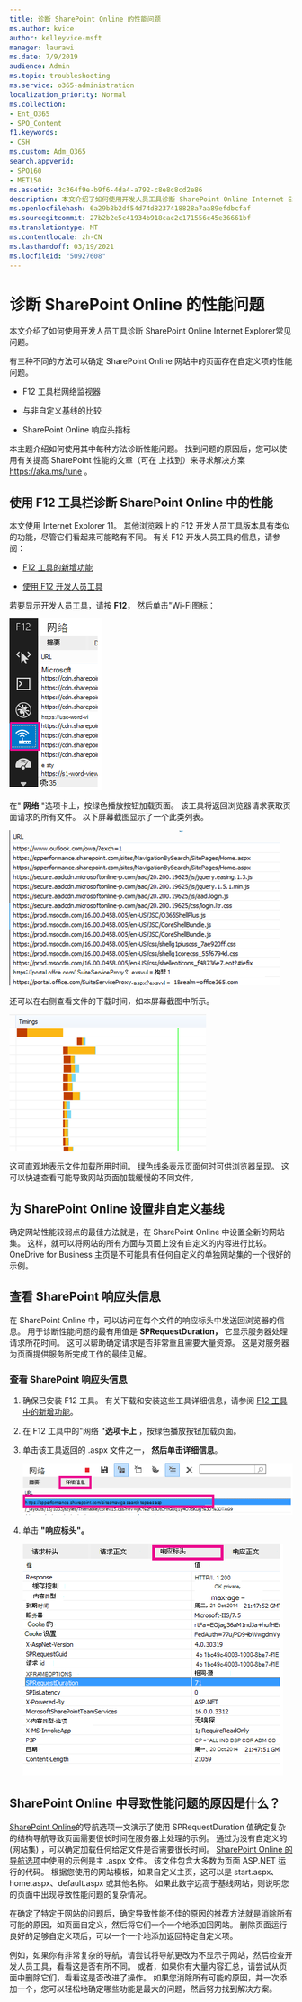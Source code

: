 ```yaml
---
title: 诊断 SharePoint Online 的性能问题
ms.author: kvice
author: kelleyvice-msft
manager: laurawi
ms.date: 7/9/2019
audience: Admin
ms.topic: troubleshooting
ms.service: o365-administration
localization_priority: Normal
ms.collection:
- Ent_O365
- SPO_Content
f1.keywords:
- CSH
ms.custom: Adm_O365
search.appverid:
- SPO160
- MET150
ms.assetid: 3c364f9e-b9f6-4da4-a792-c8e8c8cd2e86
description: 本文介绍了如何使用开发人员工具诊断 SharePoint Online Internet Explorer常见问题。
ms.openlocfilehash: 6a29b8b2df54d74d8237418828a7aa89efdbcfaf
ms.sourcegitcommit: 27b2b2e5c41934b918cac2c171556c45e36661bf
ms.translationtype: MT
ms.contentlocale: zh-CN
ms.lasthandoff: 03/19/2021
ms.locfileid: "50927608"
---
```

# <a name="diagnosing-performance-issues-with-sharepoint-online"></a>诊断 SharePoint Online 的性能问题

本文介绍了如何使用开发人员工具诊断 SharePoint Online Internet Explorer常见问题。
  
有三种不同的方法可以确定 SharePoint Online 网站中的页面存在自定义项的性能问题。
  
- F12 工具栏网络监视器

- 与非自定义基线的比较

- SharePoint Online 响应头指标

本主题介绍如何使用其中每种方法诊断性能问题。 找到问题的原因后，您可以使用有关提高 SharePoint 性能的文章（可在 上找到）来寻求解决方案 https://aka.ms/tune 。
  
## <a name="using-the-f12-tool-bar-to-diagnose-performance-in-sharepoint-online"></a>使用 F12 工具栏诊断 SharePoint Online 中的性能
<a name="F12ToolInfo"> </a>

本文使用 Internet Explorer 11。 其他浏览器上的 F12 开发人员工具版本具有类似的功能，尽管它们看起来可能略有不同。 有关 F12 开发人员工具的信息，请参阅：
  
- [F12 工具的新增功能](/previous-versions/windows/internet-explorer/ie-developer/dev-guides/bg182632(v=vs.85))

- [使用 F12 开发人员工具](/previous-versions/windows/internet-explorer/ie-developer/samples/bg182326(v=vs.85))

若要显示开发人员工具，请按 **F12，** 然后单击"Wi-Fi图标：
  
![F12 开发人员工具 wifi 图标的屏幕截图](../media/27acacbb-5688-459a-aa2f-5c8c5f17b76e.png)
  
在" **网络** "选项卡上，按绿色播放按钮加载页面。 该工具将返回浏览器请求获取页面请求的所有文件。 以下屏幕截图显示了一个此类列表。
  
![返回页面请求的文件列表的屏幕截图。](../media/247a9422-76da-4b0c-bed3-ce77b05e4560.png)
  
还可以在右侧查看文件的下载时间，如本屏幕截图中所示。
  
![显示从 SharePoint 加载请求页面所需时间的图表](../media/d71ad1fa-9018-4fae-82eb-c1838e7db0ff.png)
  
这可直观地表示文件加载所用时间。 绿色线条表示页面何时可供浏览器呈现。 这可以快速查看可能导致网站页面加载缓慢的不同文件。
  
## <a name="setting-up-a-non-customized-baseline-for-sharepoint-online"></a>为 SharePoint Online 设置非自定义基线
<a name="F12ToolInfo"> </a>

确定网站性能较弱点的最佳方法就是，在 SharePoint Online 中设置全新的网站集。 这样，就可以将网站的所有方面与页面上没有自定义的内容进行比较。 OneDrive for Business 主页是不可能具有任何自定义的单独网站集的一个很好的示例。
  
## <a name="viewing-sharepoint-response-header-information"></a>查看 SharePoint 响应头信息
<a name="F12ToolInfo"> </a>

在 SharePoint Online 中，可以访问在每个文件的响应标头中发送回浏览器的信息。 用于诊断性能问题的最有用值是 **SPRequestDuration，** 它显示服务器处理请求所花时间。 这可以帮助确定请求是否非常重且需要大量资源。 这是对服务器为页面提供服务所完成工作的最佳见解。

### <a name="to-view-sharepoint-response-header-information"></a>查看 SharePoint 响应头信息
  
1. 确保已安装 F12 工具。 有关下载和安装这些工具详细信息，请参阅 [F12 工具中的新增功能](/previous-versions/windows/internet-explorer/ie-developer/dev-guides/bg182632(v=vs.85))。

2. 在 F12 工具中的"网络 **"选项卡上** ，按绿色播放按钮加载页面。

3. 单击该工具返回的 .aspx 文件之一， **然后单击详细信息**。

    ![显示响应头的详细信息](../media/1f8a044a-caf8-4613-be2b-7e064141ac8a.png)
  
4. 单击 **"响应标头"。**

    ![显示响应头的 URL 的图表](../media/efc7076e-447e-447e-882a-ae3aa721e2c3.png)
  
## <a name="whats-causing-performance-issues-in-sharepoint-online"></a>SharePoint Online 中导致性能问题的原因是什么？
<a name="F12ToolInfo"> </a>

[SharePoint Online](navigation-options-for-sharepoint-online.md)的导航选项一文演示了使用 SPRequestDuration 值确定复杂的结构导航导致页面需要很长时间在服务器上处理的示例。 通过为没有自定义的 (网站集) ，可以确定加载任何给定文件是否需要很长时间。 [SharePoint Online 的导航选项](navigation-options-for-sharepoint-online.md)中使用的示例是主 .aspx 文件。 该文件包含大多数为页面 ASP.NET 运行的代码。 根据您使用的网站模板，如果自定义主页，这可以是 start.aspx、home.aspx、default.aspx 或其他名称。 如果此数字远高于基线网站，则说明您的页面中出现导致性能问题的复杂情况。
  
在确定了特定于网站的问题后，确定导致性能不佳的原因的推荐方法就是消除所有可能的原因，如页面自定义，然后将它们一个一个地添加回网站。 删除页面运行良好的足够自定义项后，可以一个一个地添加返回特定自定义项。
  
例如，如果你有非常复杂的导航，请尝试将导航更改为不显示子网站，然后检查开发人员工具，看看这是否有所不同。 或者，如果你有大量内容汇总，请尝试从页面中删除它们，看看这是否改进了操作。 如果您消除所有可能的原因，并一次添加一个，您可以轻松地确定哪些功能是最大的问题，然后努力找到解决方案。